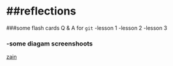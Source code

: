 ##reflections
===========

###some flash cards Q & A for `git`
      -lesson 1 
      -lesson 2
      -lesson 3
###   -some diagam screenshoots
[zain](https://github.com/zainulsayed)
